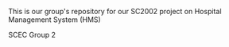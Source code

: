 This is our group's repository for our SC2002 project on Hospital Management System (HMS)

SCEC Group 2
